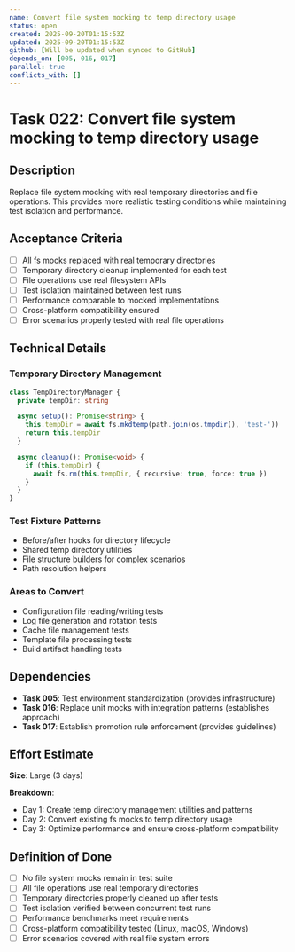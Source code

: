 ```yaml
---
name: Convert file system mocking to temp directory usage
status: open
created: 2025-09-20T01:15:53Z
updated: 2025-09-20T01:15:53Z
github: [Will be updated when synced to GitHub]
depends_on: [005, 016, 017]
parallel: true
conflicts_with: []
---
```


# Task 022: Convert file system mocking to temp directory usage

## Description

Replace file system mocking with real temporary directories and file operations.
This provides more realistic testing conditions while maintaining test isolation
and performance.

## Acceptance Criteria

- [ ] All fs mocks replaced with real temporary directories
- [ ] Temporary directory cleanup implemented for each test
- [ ] File operations use real filesystem APIs
- [ ] Test isolation maintained between test runs
- [ ] Performance comparable to mocked implementations
- [ ] Cross-platform compatibility ensured
- [ ] Error scenarios properly tested with real file operations

## Technical Details

### Temporary Directory Management

```typescript
class TempDirectoryManager {
  private tempDir: string

  async setup(): Promise<string> {
    this.tempDir = await fs.mkdtemp(path.join(os.tmpdir(), 'test-'))
    return this.tempDir
  }

  async cleanup(): Promise<void> {
    if (this.tempDir) {
      await fs.rm(this.tempDir, { recursive: true, force: true })
    }
  }
}
```

### Test Fixture Patterns

- Before/after hooks for directory lifecycle
- Shared temp directory utilities
- File structure builders for complex scenarios
- Path resolution helpers

### Areas to Convert

- Configuration file reading/writing tests
- Log file generation and rotation tests
- Cache file management tests
- Template file processing tests
- Build artifact handling tests

## Dependencies

- **Task 005**: Test environment standardization (provides infrastructure)
- **Task 016**: Replace unit mocks with integration patterns (establishes
  approach)
- **Task 017**: Establish promotion rule enforcement (provides guidelines)

## Effort Estimate

**Size**: Large (3 days)

**Breakdown**:

- Day 1: Create temp directory management utilities and patterns
- Day 2: Convert existing fs mocks to temp directory usage
- Day 3: Optimize performance and ensure cross-platform compatibility

## Definition of Done

- [ ] No file system mocks remain in test suite
- [ ] All file operations use real temporary directories
- [ ] Temporary directories properly cleaned up after tests
- [ ] Test isolation verified between concurrent test runs
- [ ] Performance benchmarks meet requirements
- [ ] Cross-platform compatibility tested (Linux, macOS, Windows)
- [ ] Error scenarios covered with real file system errors
